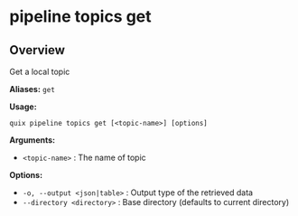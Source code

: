 # pipeline topics get

## Overview

Get a local topic

**Aliases:** `get`

**Usage:**

```
quix pipeline topics get [<topic-name>] [options]
```

**Arguments:**

- `<topic-name>` : The name of topic

**Options:**

- `-o, --output <json|table>` : Output type of the retrieved data
- `--directory <directory>` : Base directory (defaults to current directory)

